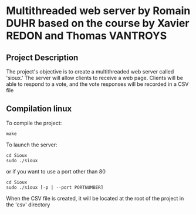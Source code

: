 # Multithreaded web server by Romain DUHR based on the course by Xavier REDON and Thomas VANTROYS

## Project Description

The project's objective is to create a multithreaded web server called 'sioux.' The server will allow clients to receive a web page. Clients will be able to respond to a vote, and the vote responses will be recorded in a CSV file

## Compilation linux

To compile the project:
```
make
```

To launch the server:
```
cd Sioux
sudo ./sioux
```
or if you want to use a port other than 80
```
cd Sioux
sudo ./sioux [-p | --port PORTNUMBER]
```

When the CSV file is created, it will be located at the root of the project in the 'csv' directory
